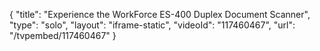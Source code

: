 {
    "title": "Experience the WorkForce ES-400 Duplex Document Scanner",
    "type": "solo",
    "layout": "iframe-static",
    "videoId": "117460467",
    "url": "\/tvpembed\/117460467"
}